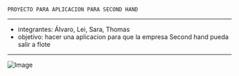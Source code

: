     PROYECTO PARA APLICACION PARA SECOND HAND
------------------------------------------------
-    integrantes: Álvaro, Lei, Sara, Thomas
-    objetivo: hacer una aplicacion para que la empresa Second hand pueda salir a flote
------------------------------------------------

 ![Image](https://github.com/thomescalona/PIG1-SALT/blob/986054c73ee15096296a14cea604e87d04f19385/images/logo.png?raw=true)
